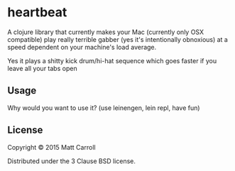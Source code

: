 # heartbeat

A clojure library that currently makes your Mac (currently only OSX compatible)
play really terrible gabber (yes it's intentionally obnoxious) at a speed
dependent on your machine's load average.

Yes it plays a shitty kick drum/hi-hat sequence which goes faster if you leave
all your tabs open

## Usage

Why would you want to use it? (use leinengen, lein repl, have fun)

## License

Copyright © 2015 Matt Carroll

Distributed under the 3 Clause BSD license.
